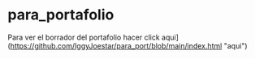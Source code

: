 # para_portafolio
Para ver el borrador del portafolio hacer click aqui](https://github.com/IggyJoestar/para_port/blob/main/index.html "aqui")

